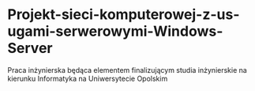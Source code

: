# Projekt-sieci-komputerowej-z-us-ugami-serwerowymi-Windows-Server
Praca inżynierska będąca elementem finalizującym studia inżynierskie na kierunku Informatyka na Uniwersytecie Opolskim
